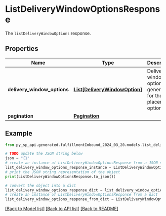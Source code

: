 # ListDeliveryWindowOptionsResponse

The `listDeliveryWindowOptions` response.

## Properties

Name | Type | Description | Notes
------------ | ------------- | ------------- | -------------
**delivery_window_options** | [**List[DeliveryWindowOption]**](DeliveryWindowOption.md) | Delivery window options generated for the placement option. | 
**pagination** | [**Pagination**](Pagination.md) |  | [optional] 

## Example

```python
from py_sp_api.generated.fulfillmentInbound_2024_03_20.models.list_delivery_window_options_response import ListDeliveryWindowOptionsResponse

# TODO update the JSON string below
json = "{}"
# create an instance of ListDeliveryWindowOptionsResponse from a JSON string
list_delivery_window_options_response_instance = ListDeliveryWindowOptionsResponse.from_json(json)
# print the JSON string representation of the object
print(ListDeliveryWindowOptionsResponse.to_json())

# convert the object into a dict
list_delivery_window_options_response_dict = list_delivery_window_options_response_instance.to_dict()
# create an instance of ListDeliveryWindowOptionsResponse from a dict
list_delivery_window_options_response_from_dict = ListDeliveryWindowOptionsResponse.from_dict(list_delivery_window_options_response_dict)
```
[[Back to Model list]](../README.md#documentation-for-models) [[Back to API list]](../README.md#documentation-for-api-endpoints) [[Back to README]](../README.md)


